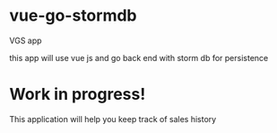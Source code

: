 # vue-go-stormdb
VGS app

this app will use vue js and go back end with storm db for persistence

# Work in progress!

This application will help you keep track of sales history